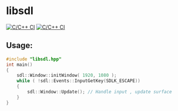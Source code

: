 # libsdl
[![C/C++ CI](https://github.com/artamonovoleg/libsdl/workflows/MacOS/badge.svg?branch=master)](https://github.com/artamonovoleg/libsdl/actions)
[![C/C++ CI](https://github.com/artamonovoleg/libsdl/workflows/Linux/badge.svg)](https://github.com/artamonovoleg/libsdl/actions)
## Usage:


```cpp
#include "libsdl.hpp"
int main()
{
    sdl::Window::initWindow( 1920, 1080 );
    while ( !sdl::Events::InputGetKey(SDLK_ESCAPE))
    {
        sdl::Window::Update(); // Handle input , update surface
    }
}
```
